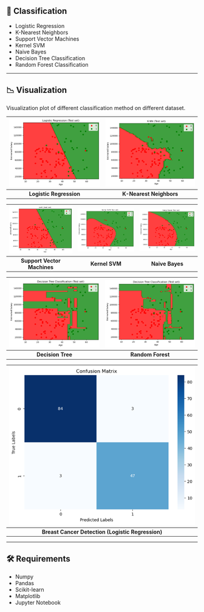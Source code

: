 ## 📎 Classification

- Logistic Regression
- K-Nearest Neighbors 
- Support Vector Machines
- Kernel SVM
- Naive Bayes
- Decision Tree Classification
- Random Forest Classification

---

## 📉 Visualization

Visualization plot of different classification method on different dataset.

| ![Image 1](./images/logistic.png) | ![Image 2](./images/knn.png) |
|:--------------------------------:|:--------------------------------:|
| **Logistic Regression**          | **K-Nearest Neighbors**          | 

| ![Image 3](./images/svm.png) | ![Image 4](./images/k-svm.png) | ![Image 5](./images/naivebayes.png) |
|:--------------------------------:|:--------------------------------:|:--------------------------------:|
| **Support Vector Machines**          | **Kernel SVM**          | **Naive Bayes**          |

| ![Image 6](./images/decisiontree.png) | ![Image 7](./images/randomforest.png) |
|:--------------------------------:|:--------------------------------:|
| **Decision Tree**          | **Random Forest**          | 

| ![Image 8](./images/cancer.png)   |
|:---------------------------------:|
| **Breast Cancer Detection (Logistic Regression)** |

---

## 🛠️ Requirements

- Numpy
- Pandas 
- Scikit-learn
- Matplotlib
- Jupyter Notebook
